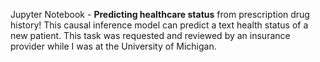 Jupyter Notebook - **Predicting healthcare status** from prescription drug history! This causal inference model can predict a text health status of a new patient. This task was requested and reviewed by an insurance provider while I was at the University of Michigan.

